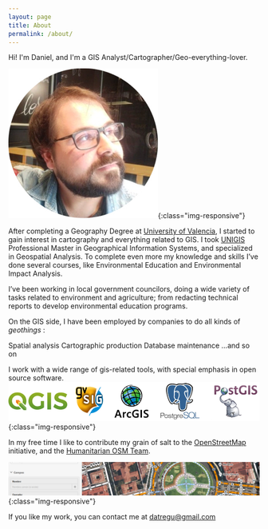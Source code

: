 ```yaml
---
layout: page
title: About
permalink: /about/
---
```


Hi! I'm Daniel, and I'm a GIS Analyst/Cartographer/Geo-everything-lover.

![avatar](/static/img/avatar.png){:class="img-responsive"}

After completing a Geography Degree at [University of Valencia], I started to gain interest in cartography and everything related to GIS. I took [UNIGIS] Professional Master in Geographical Information Systems, and specialized in Geospatial Analysis. To complete even more my knowledge and skills I’ve done several courses, like Environmental Education and Environmental Impact Analysis.

I’ve been working in local government councilors, doing a wide variety of tasks related to environment and agriculture;  from redacting  technical reports to develop environmental education programs.

On the GIS side, I have been employed by companies to do all kinds of *geothings* :

Spatial analysis
Cartographic production
Database maintenance
...and so on 

I work with a wide range of gis-related tools, with special emphasis in open source software.
![software](/static/img/software.png){:class="img-responsive"}

In my free time I like to contribute my grain of salt to the [OpenStreetMap] initiative, and the [Humanitarian OSM Team].

![osm](/static/img/osm.png){:class="img-responsive"}

If you like my work, you can contact me at datregu@gmail.com


[University of Valencia]: https://www.uv.es/uvweb/undergraduate-degree-geography-environment/en/degree-geography-environment-1285936391272.html
[UNIGIS]: https://www.unigis.es
[OpenStreetMap]: https://www.openstreetmap.org
[Humanitarian OSM Team]: https://www.hotosm.org/

